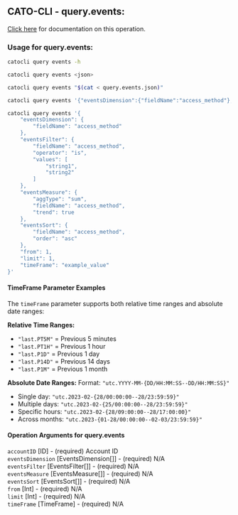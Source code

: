 
## CATO-CLI - query.events:
[Click here](https://api.catonetworks.com/documentation/#query-query.events) for documentation on this operation.

### Usage for query.events:

```bash
catocli query events -h

catocli query events <json>

catocli query events "$(cat < query.events.json)"

catocli query events '{"eventsDimension":{"fieldName":"access_method"},"eventsFilter":{"fieldName":"access_method","operator":"is","values":["string1","string2"]},"eventsMeasure":{"aggType":"sum","fieldName":"access_method","trend":true},"eventsSort":{"fieldName":"access_method","order":"asc"},"from":1,"limit":1,"timeFrame":"example_value"}'

catocli query events '{
    "eventsDimension": {
        "fieldName": "access_method"
    },
    "eventsFilter": {
        "fieldName": "access_method",
        "operator": "is",
        "values": [
            "string1",
            "string2"
        ]
    },
    "eventsMeasure": {
        "aggType": "sum",
        "fieldName": "access_method",
        "trend": true
    },
    "eventsSort": {
        "fieldName": "access_method",
        "order": "asc"
    },
    "from": 1,
    "limit": 1,
    "timeFrame": "example_value"
}'
```


#### TimeFrame Parameter Examples

The `timeFrame` parameter supports both relative time ranges and absolute date ranges:

**Relative Time Ranges:**
- `"last.PT5M"` = Previous 5 minutes
- `"last.PT1H"` = Previous 1 hour  
- `"last.P1D"` = Previous 1 day
- `"last.P14D"` = Previous 14 days
- `"last.P1M"` = Previous 1 month

**Absolute Date Ranges:**
Format: `"utc.YYYY-MM-{DD/HH:MM:SS--DD/HH:MM:SS}"`

- Single day: `"utc.2023-02-{28/00:00:00--28/23:59:59}"`
- Multiple days: `"utc.2023-02-{25/00:00:00--28/23:59:59}"`  
- Specific hours: `"utc.2023-02-{28/09:00:00--28/17:00:00}"`
- Across months: `"utc.2023-{01-28/00:00:00--02-03/23:59:59}"`


#### Operation Arguments for query.events ####

`accountID` [ID] - (required) Account ID    
`eventsDimension` [EventsDimension[]] - (required) N/A    
`eventsFilter` [EventsFilter[]] - (required) N/A    
`eventsMeasure` [EventsMeasure[]] - (required) N/A    
`eventsSort` [EventsSort[]] - (required) N/A    
`from` [Int] - (required) N/A    
`limit` [Int] - (required) N/A    
`timeFrame` [TimeFrame] - (required) N/A    
